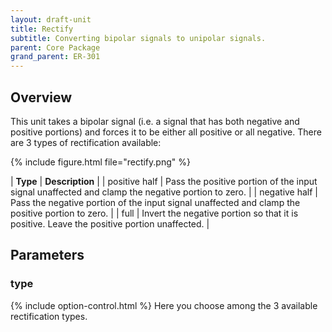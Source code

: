 ```yaml
---
layout: draft-unit
title: Rectify
subtitle: Converting bipolar signals to unipolar signals.
parent: Core Package
grand_parent: ER-301
---
```


## Overview

This unit takes a bipolar signal (i.e. a signal that has both negative and positive portions) and forces it to be either all positive or all negative.  There are 3 types of rectification available:

{% include figure.html
file="rectify.png"
%}

| **Type** | **Description** |
| positive half | Pass the positive portion of the input signal unaffected and clamp the negative portion to zero. |
| negative half | Pass the negative portion of the input signal unaffected and clamp the positive portion to zero. |
| full | Invert the negative portion so that it is positive.  Leave the positive portion unaffected. |

## Parameters

### type
{% include option-control.html %}
Here you choose among the 3 available rectification types.
